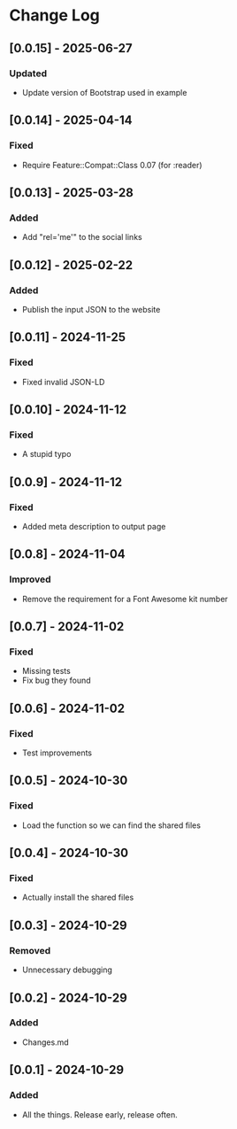# Change Log

## [0.0.15] - 2025-06-27

### Updated

- Update version of Bootstrap used in example

## [0.0.14] - 2025-04-14

### Fixed

- Require Feature::Compat::Class 0.07 (for :reader)

## [0.0.13] - 2025-03-28

### Added

- Add "rel='me'" to the social links

## [0.0.12] - 2025-02-22

### Added

- Publish the input JSON to the website

## [0.0.11] - 2024-11-25

### Fixed

- Fixed invalid JSON-LD

## [0.0.10] - 2024-11-12

### Fixed

- A stupid typo

## [0.0.9] - 2024-11-12

### Fixed

- Added meta description to output page

## [0.0.8] - 2024-11-04

### Improved

- Remove the requirement for a Font Awesome kit number

## [0.0.7] - 2024-11-02

### Fixed

- Missing tests
- Fix bug they found

## [0.0.6] - 2024-11-02

### Fixed

- Test improvements

## [0.0.5] - 2024-10-30

### Fixed

- Load the function so we can find the shared files

## [0.0.4] - 2024-10-30

### Fixed

- Actually install the shared files

## [0.0.3] - 2024-10-29

### Removed

- Unnecessary debugging

## [0.0.2] - 2024-10-29

### Added

- Changes.md

## [0.0.1] - 2024-10-29
 
### Added
 
- All the things. Release early, release often.
